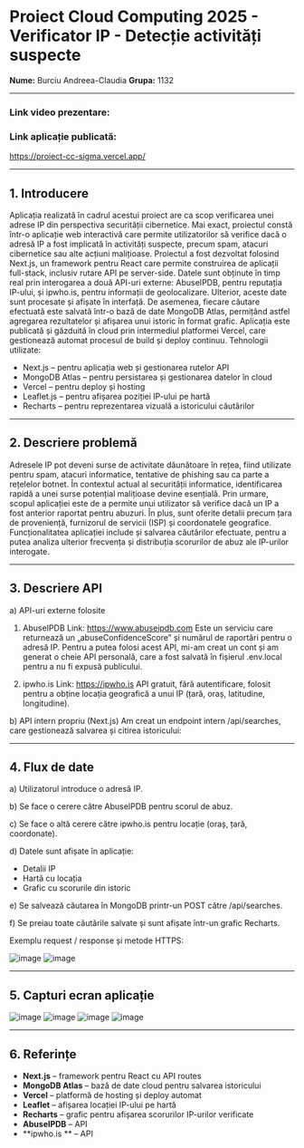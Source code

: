 # Proiect Cloud Computing 2025 - Verificator IP - Detecție activități suspecte

**Nume:** Burciu Andreea-Claudia
**Grupa:** 1132

---

### Link video prezentare:


### Link aplicație publicată:
https://proiect-cc-sigma.vercel.app/

---

## 1. Introducere

Aplicația realizată în cadrul acestui proiect are ca scop verificarea unei adrese IP din perspectiva securității cibernetice. Mai exact, proiectul constă într-o aplicație web interactivă care permite utilizatorilor să verifice dacă o adresă IP a fost implicată în activități suspecte, precum spam, atacuri cibernetice sau alte acțiuni malițioase. Proiectul a fost dezvoltat folosind Next.js, un framework pentru React care permite construirea de aplicații full-stack, inclusiv rutare API pe server-side.
	Datele sunt obținute în timp real prin interogarea a două API-uri externe: AbuseIPDB, pentru reputația IP-ului, și ipwho.is, pentru informații de geolocalizare. Ulterior, aceste date sunt procesate și afișate în interfață. De asemenea, fiecare căutare efectuată este salvată într-o bază de date MongoDB Atlas, permițând astfel agregarea rezultatelor și afișarea unui istoric în format grafic.
	Aplicația este publicată și găzduită în cloud prin intermediul platformei Vercel, care gestionează automat procesul de build și deploy continuu.
	Tehnologii utilizate:
-	Next.js – pentru aplicația web și gestionarea rutelor API
-	MongoDB Atlas – pentru persistarea și gestionarea datelor în cloud
-	Vercel – pentru deploy și hosting
-	Leaflet.js – pentru afișarea poziției IP-ului pe hartă
-	Recharts – pentru reprezentarea vizuală a istoricului căutărilor

---

## 2. Descriere problemă

Adresele IP pot deveni surse de activitate dăunătoare în rețea, fiind utilizate pentru spam, atacuri informatice, tentative de phishing sau ca parte a rețelelor botnet. În contextul actual al securității informatice, identificarea rapidă a unei surse potențial malițioase devine esențială. Prin urmare, scopul aplicației este de a permite unui utilizator să verifice dacă un IP a fost anterior raportat pentru abuzuri. În plus, sunt oferite detalii precum țara de proveniență, furnizorul de servicii (ISP) și coordonatele geografice. Funcționalitatea aplicației include și salvarea căutărilor efectuate, pentru a putea analiza ulterior frecvența și distribuția scorurilor de abuz ale IP-urilor interogate.

---

## 3. Descriere API

a) API-uri externe folosite

1. AbuseIPDB
Link: https://www.abuseipdb.com
Este un serviciu care returnează un „abuseConfidenceScore” și numărul de raportări pentru o adresă IP.
Pentru a putea folosi acest API, mi-am creat un cont și am generat o cheie API personală, care a fost salvată în fișierul .env.local pentru a nu fi expusă publicului.

2. ipwho.is
Link: https://ipwho.is
API gratuit, fără autentificare, folosit pentru a obține locația geografică a unui IP (țară, oraș, latitudine, longitudine).

b) API intern propriu (Next.js)
Am creat un endpoint intern /api/searches, care gestionează salvarea și citirea istoricului:

---

## 4. Flux de date

a) Utilizatorul introduce o adresă IP.

b) Se face o cerere către AbuseIPDB pentru scorul de abuz.

c) Se face o altă cerere către ipwho.is pentru locație (oraș, țară, coordonate).

d) Datele sunt afișate în aplicație:

   - Detalii IP
   - Hartă cu locația
   - Grafic cu scorurile din istoric
     
e) Se salvează căutarea în MongoDB printr-un POST către /api/searches.

f) Se preiau toate căutările salvate și sunt afișate într-un grafic Recharts.

Exemplu request / response și metode HTTPS:

![image](https://github.com/user-attachments/assets/414f64a9-7503-4186-b300-5c6af29427a7)
![image](https://github.com/user-attachments/assets/594ec4d8-ade0-483b-b07b-000f6bc33165)

---

  ## 5. Capturi ecran aplicație
  
![image](https://github.com/user-attachments/assets/bfbf47da-9043-40a9-9174-b0ead4143fdb)
![image](https://github.com/user-attachments/assets/d10ca362-9df7-4c09-8ed0-87533f5f6a39)
![image](https://github.com/user-attachments/assets/f9c235d9-5960-4b3b-a892-65c618b0bddc)
![image](https://github.com/user-attachments/assets/f02a4ce5-98b1-4978-b46b-289e27cb9e41)

---

  ## 6. Referințe

- **Next.js** – framework pentru React cu API routes
- **MongoDB Atlas** – bază de date cloud pentru salvarea istoricului
- **Vercel** – platformă de hosting și deploy automat
- **Leaflet** – afișarea locației IP-ului pe hartă
- **Recharts** – grafic pentru afișarea scorurilor IP-urilor verificate
- **AbuseIPDB** – API
- **ipwho.is ** – API




